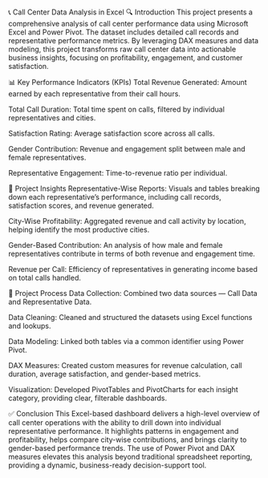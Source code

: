 📞 Call Center Data Analysis in Excel
🔍 Introduction
This project presents a comprehensive analysis of call center performance data using Microsoft Excel and Power Pivot. The dataset includes detailed call records and representative performance metrics. By leveraging DAX measures and data modeling, this project transforms raw call center data into actionable business insights, focusing on profitability, engagement, and customer satisfaction.

📊 Key Performance Indicators (KPIs)
Total Revenue Generated: Amount earned by each representative from their call hours.

Total Call Duration: Total time spent on calls, filtered by individual representatives and cities.

Satisfaction Rating: Average satisfaction score across all calls.

Gender Contribution: Revenue and engagement split between male and female representatives.

Representative Engagement: Time-to-revenue ratio per individual.

📌 Project Insights
Representative-Wise Reports: Visuals and tables breaking down each representative’s performance, including call records, satisfaction scores, and revenue generated.

City-Wise Profitability: Aggregated revenue and call activity by location, helping identify the most productive cities.

Gender-Based Contribution: An analysis of how male and female representatives contribute in terms of both revenue and engagement time.

Revenue per Call: Efficiency of representatives in generating income based on total calls handled.

🔄 Project Process
Data Collection: Combined two data sources — Call Data and Representative Data.

Data Cleaning: Cleaned and structured the datasets using Excel functions and lookups.

Data Modeling: Linked both tables via a common identifier using Power Pivot.

DAX Measures: Created custom measures for revenue calculation, call duration, average satisfaction, and gender-based metrics.

Visualization: Developed PivotTables and PivotCharts for each insight category, providing clear, filterable dashboards.

✅ Conclusion
This Excel-based dashboard delivers a high-level overview of call center operations with the ability to drill down into individual representative performance. It highlights patterns in engagement and profitability, helps compare city-wise contributions, and brings clarity to gender-based performance trends. The use of Power Pivot and DAX measures elevates this analysis beyond traditional spreadsheet reporting, providing a dynamic, business-ready decision-support tool.

